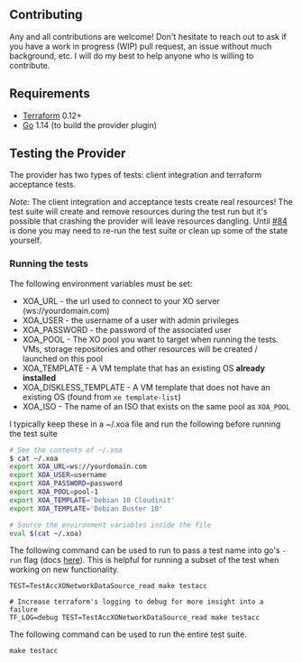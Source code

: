 ## Contributing

Any and all contributions are welcome! Don't hesitate to reach out to ask if you have a work in progress (WIP) pull request, an issue without much background, etc. I will do my best to help anyone who is willing to contribute.

## Requirements

- [Terraform](https://www.terraform.io/downloads.html) 0.12+
- [Go](https://golang.org/doc/install) 1.14 (to build the provider plugin)

## Testing the Provider

The provider has two types of tests: client integration and terraform acceptance tests.

*Note:* The client integration and acceptance tests create real resources! The test suite will create and remove resources during the test run but it's possible that crashing the provider will leave resources dangling. Until [#84](https://github.com/terra-farm/terraform-provider-xenorchestra/issues/84) is done you may need to re-run the test suite or clean up some of the state yourself.


### Running the tests

The following environment variables must be set:
- XOA_URL - the url used to connect to your XO server (ws://yourdomain.com)
- XOA_USER - the username of a user with admin privileges
- XOA_PASSWORD - the password of the associated user
- XOA_POOL - The XO pool you want to target when running the tests. VMs, storage repositories and other resources will be created / launched on this pool
- XOA_TEMPLATE - A VM template that has an existing OS **already installed**
- XOA_DISKLESS_TEMPLATE - A VM template that does not have an existing OS (found from `xe template-list`)
- XOA_ISO - The name of an ISO that exists on the same pool as `XOA_POOL`

I typically keep these in a ~/.xoa file and run the following before running the test suite

```bash
# See the contents of ~/.xoa
$ cat ~/.xoa
export XOA_URL=ws://yourdomain.com
export XOA_USER=username
export XOA_PASSWORD=password
export XOA_POOL=pool-1
export XOA_TEMPLATE='Debian 10 Cloudinit'
export XOA_TEMPLATE='Debian Buster 10'

# Source the environment variables inside the file
eval $(cat ~/.xoa)
```

The following command can be used to run to pass a test name into go's `-run` flag (docs [here](https://tip.golang.org/cmd/go/#hdr-Testing_flags)). This is helpful for running a subset of the test when working on new functionality.

```
TEST=TestAccXONetworkDataSource_read make testacc

# Increase terraform's logging to debug for more insight into a failure
TF_LOG=debug TEST=TestAccXONetworkDataSource_read make testacc
```

The following command can be used to run the entire test suite.

```
make testacc
```

